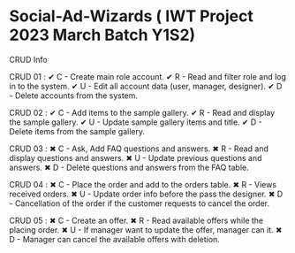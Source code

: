 # Social-Ad-Wizards ( IWT Project 2023 March Batch Y1S2)

CRUD Info

CRUD 01 :
✔   C - Create main role account.
✔   R - Read and filter role and log in to the system.
✔   U - Edit all account data (user, manager, designer).
✔   D - Delete accounts from the system.

CRUD 02 :
✔   C - Add items to the sample gallery.
✔   R - Read and display the sample gallery.
✔   U - Update sample gallery items and title.
✔   D - Delete items from the sample gallery.

CRUD 03 :
✖   C - Ask, Add FAQ questions and answers.
✖   R - Read and display questions and answers.
✖   U - Update previous questions and answers.
✖   D - Delete questions and answers from the FAQ table.

CRUD 04 :
✖   C - Place the order and add to the orders table.
✖   R - Views received orders.
✖   U - Update order info before the pass the designer.
✖   D - Cancellation of the order if the customer requests to cancel the order.

CRUD 05 :
✖   C - Create an offer.
✖   R - Read available offers while the placing order.
✖   U - If manager want to update the offer, manager can it.
✖   D - Manager can cancel the available offers with deletion.

